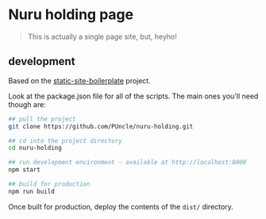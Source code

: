 # Nuru holding page

> This is actually a single page site, but, heyho!

## development

Based on the [static-site-boilerplate](https://opencollective.com/static-site-boilerplate) project.

Look at the package.json file for all of the scripts. The main ones you'll need though are:

```bash
## pull the project
git clone https://github.com/PUncle/nuru-holding.git

## cd into the project directory
cd nuru-holding

## run development environment - available at http://localhost:8000
npm start

## build for production
npm run build
 ```

Once built for production, deploy the contents of the `dist/` directory.
